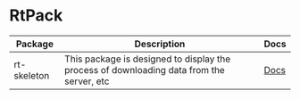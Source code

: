 # RtPack

| Package     | Description                                                                              | Docs                                                                           |
|-------------|------------------------------------------------------------------------------------------|--------------------------------------------------------------------------------|
| rt-skeleton | This package is designed to display the process of downloading data from the server, etc | [Docs](https://github.com/regulus-team/rt-pack/tree/main/projects/rt-skeleton) |
